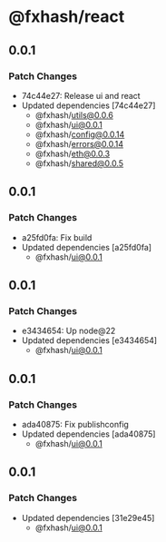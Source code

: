 # @fxhash/react

## 0.0.1

### Patch Changes

- 74c44e27: Release ui and react
- Updated dependencies [74c44e27]
  - @fxhash/utils@0.0.6
  - @fxhash/ui@0.0.1
  - @fxhash/config@0.0.14
  - @fxhash/errors@0.0.14
  - @fxhash/eth@0.0.3
  - @fxhash/shared@0.0.5

## 0.0.1

### Patch Changes

- a25fd0fa: Fix build
- Updated dependencies [a25fd0fa]
  - @fxhash/ui@0.0.1

## 0.0.1

### Patch Changes

- e3434654: Up node@22
- Updated dependencies [e3434654]
  - @fxhash/ui@0.0.1

## 0.0.1

### Patch Changes

- ada40875: Fix publishconfig
- Updated dependencies [ada40875]
  - @fxhash/ui@0.0.1

## 0.0.1

### Patch Changes

- Updated dependencies [31e29e45]
  - @fxhash/ui@0.0.1
